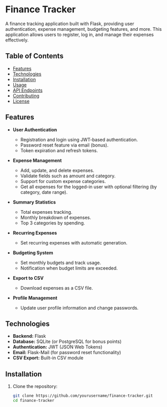 # Finance Tracker

A finance tracking application built with Flask, providing user authentication, expense management, budgeting features, and more. This application allows users to register, log in, and manage their expenses effectively.

## Table of Contents

- [Features](#features)
- [Technologies](#technologies)
- [Installation](#installation)
- [Usage](#usage)
- [API Endpoints](#api-endpoints)
- [Contributing](#contributing)
- [License](#license)

## Features

- **User Authentication**
  - Registration and login using JWT-based authentication.
  - Password reset feature via email (bonus).
  - Token expiration and refresh tokens.

- **Expense Management**
  - Add, update, and delete expenses.
  - Validate fields such as amount and category.
  - Support for custom expense categories.
  - Get all expenses for the logged-in user with optional filtering (by category, date range).

- **Summary Statistics**
  - Total expenses tracking.
  - Monthly breakdown of expenses.
  - Top 3 categories by spending.

- **Recurring Expenses**
  - Set recurring expenses with automatic generation.

- **Budgeting System**
  - Set monthly budgets and track usage.
  - Notification when budget limits are exceeded.

- **Export to CSV**
  - Download expenses as a CSV file.

- **Profile Management**
  - Update user profile information and change passwords.

## Technologies

- **Backend:** Flask
- **Database:** SQLite (or PostgreSQL for bonus points)
- **Authentication:** JWT (JSON Web Tokens)
- **Email:** Flask-Mail (for password reset functionality)
- **CSV Export:** Built-in CSV module

## Installation

1. Clone the repository:

   ```bash
   git clone https://github.com/yourusername/finance-tracker.git
   cd finance-tracker
